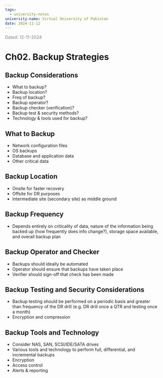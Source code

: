 ```yaml
---
tags:
  - university-notes
university-name: Virtual University of Pakistan
date: 2024-11-12
---
```


<span style="color: gray;">Dated: 12-11-2024</span>

# Ch02. Backup Strategies

## Backup Considerations

- What to backup?
- Backup location?
- Freq of backup?
- Backup operator?
- Backup checker (verification)?
- Backup test & security methods?
- Technology & tools used for backup?

## What to Backup

- Network configuration files
- OS backups
- Database and application data
- Other critical data

## Backup Location

- Onsite for faster recovery
- Offsite for DR purposes
- Intermediate site (secondary site) as middle ground

## Backup Frequency

- Depends entirely on criticality of data, nature of the information being backed up (how frequently does info change?), storage space available, and overall backup plan

## Backup Operator and Checker

- Backups should ideally be automated
- Operator should ensure that backups have taken place
- Verifier should sign-off that check has been made

## Backup Testing and Security Considerations

- Backup testing should be performed on a periodic basis and greater than frequency of the DR drill (e.g. DR drill once a QTR and testing once a month)
- Encryption and compression

## Backup Tools and Technology

- Consider NAS, SAN, SCSI/IDE/SATA drives
- Various tools and technology to perform full, differential, and incremental backups
- Encryption
- Access control
- Alerts & reporting